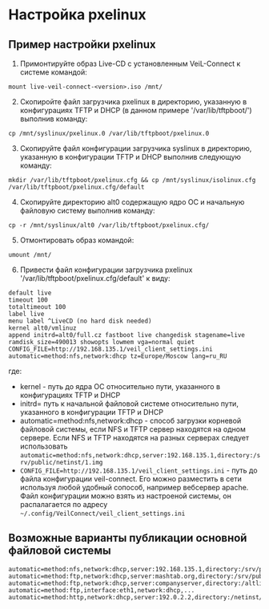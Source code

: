 # Настройка pxelinux

## Пример настройки pxelinux
1. Примонтируйте образ Live-CD с установленным VeiL-Connect к системе командой:

```console
mount live-veil-connect-<version>.iso /mnt/
```

2. Скопиройте файл загрузчика pxelinux в директорию, указанную в конфигурациях TFTP и DHCP (в данном примере '/var/lib/tftpboot/') выполнив команду:

```console
cp /mnt/syslinux/pxelinux.0 /var/lib/tftpboot/pxelinux.0
```

3. Скопируйте файл конфигурации загрузчика syslinux в директорию, указанную в конфигурации TFTP и DHCP выполнив следующую команду:

```console
mkdir /var/lib/tftpboot/pxelinux.cfg && cp /mnt/syslinux/isolinux.cfg /var/lib/tftpboot/pxelinux.cfg/default
``` 

4. Скопируйте директорию alt0 содержащую ядро ОС и начальную файловую систему выполнив команду:
```console
cp -r /mnt/syslinux/alt0 /var/lib/tftpboot/pxelinux.cfg/
```

5. Отмонтировать образ командой:
```console
umount /mnt/
```

6. Привести файл конфигурации загрузчика pxelinux '/var/lib/tftpboot/pxelinux.cfg/default' к виду:

```console
default live
timeout 100
totaltimeout 100
label live
menu label ^LiveCD (no hard disk needed)
kernel alt0/vmlinuz
append initrd=alt0/full.cz fastboot live changedisk stagename=live ramdisk_size=490013 showopts lowmem vga=normal quiet CONFIG_FILE=http://192.168.135.1/veil_client_settings.ini automatic=method:nfs,network:dhcp tz=Europe/Moscow lang=ru_RU
```
где:
* kernel - путь до ядра ОС относительно пути, указанного в конфигурациях TFTP и DHCP
* initrd= путь к начальной файловой системе относительно пути, указанного в конфигурации TFTP и DHCP
* automatic=method:nfs,network:dhcp - способ загрузки корневой файловой системы, если NFS и TFTP сервер находятся на одном сервере. Если NFS и TFTP находятся на разных серверах следует использовать ```automatic=method:nfs,network:dhcp,server:192.168.135.1,directory:/srv/public/netinst/1.img```
* ```CONFIG_FILE=http://192.168.135.1/veil_client_settings.ini``` - путь до файла конфигурации veil-connect. Его можно разместить в сети используя любой удобный сопособ, например вебсервер apache. Файл конфигурации можно взять из настроеной системы, он распалагается по адресу ```~/.config/VeilConnect/veil_client_settings.ini```

## Возможные варианты публикации основной файловой системы

```
automatic=method:nfs,network:dhcp,server:192.168.135.1,directory:/srv/public/netinst/1.img
automatic=method:ftp,network:dhcp,server:mashtab.org,directory:/srv/public/netinst/
automatic=method:ftp,network:dhcp,server:companyserver,directory:/altlinux,user:XXX,pass:XXX
automatic=method:ftp,interface:eth1,network:dhcp,...
automatic=method:http,network:dhcp,server:192.0.2.2,directory:/netinst/
```
